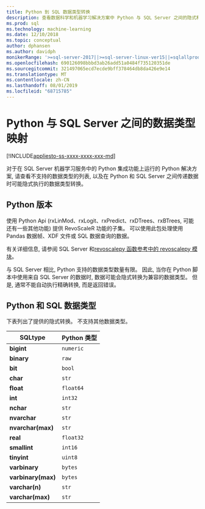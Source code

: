 ```yaml
---
title: Python 到 SQL 数据类型转换
description: 查看数据科学和机器学习解决方案中 Python 与 SQL Server 之间的隐式和显式数据类型转换。
ms.prod: sql
ms.technology: machine-learning
ms.date: 12/10/2018
ms.topic: conceptual
author: dphansen
ms.author: davidph
monikerRange: '>=sql-server-2017||>=sql-server-linux-ver15||=sqlallproducts-allversions'
ms.openlocfilehash: 690126098bbbd3ab26add51a0484f735120351de
ms.sourcegitcommit: 321497065ecd7ecde9bff378464db8da426e9e14
ms.translationtype: MT
ms.contentlocale: zh-CN
ms.lasthandoff: 08/01/2019
ms.locfileid: "68715785"
---
```

# <a name="data-type-mappings-between-python-and-sql-server"></a>Python 与 SQL Server 之间的数据类型映射
[!INCLUDE[appliesto-ss-xxxx-xxxx-xxx-md](../../includes/appliesto-ss-xxxx-xxxx-xxx-md.md)]

对于在 SQL Server 机器学习服务中的 Python 集成功能上运行的 Python 解决方案, 请查看不支持的数据类型的列表, 以及在 Python 和 SQL Server 之间传递数据时可能隐式执行的数据类型转换。

## <a name="python-version"></a>Python 版本

使用 Python Api (rxLinMod、rxLogit、rxPredict、rxDTrees、rxBTrees, 可能还有一些其他功能) 提供 RevoScaleR 功能的子集。 可以使用此包处理使用 Pandas 数据帧、XDF 文件或 SQL 数据查询的数据。

有关详细信息, 请参阅 SQL Server 和[revoscalepy 函数参考](https://docs.microsoft.com/r-server/python-reference/revoscalepy/revoscalepy-package)[中的 revoscalepy 模块](ref-py-revoscalepy.md)。

与 SQL Server 相比, Python 支持的数据类型数量有限。 因此, 当你在 Python 脚本中使用来自 SQL Server 的数据时, 数据可能会隐式转换为兼容的数据类型。 但是, 通常不能自动执行精确转换, 而是返回错误。

## <a name="python-and-sql-data-types"></a>Python 和 SQL 数据类型

下表列出了提供的隐式转换。 不支持其他数据类型。

|SQLtype|Python 类型|
|-------|-----------|
|**bigint**|`numeric`|
|**binary**|`raw`|
|**bit**|`bool`|
|**char**|`str`|
|**float**|`float64`|
|**int**|`int32`|
|**nchar**|`str`|
|**nvarchar**|`str`|
|**nvarchar(max)**|`str`|
|**real**|`float32`|
|**smallint**|`int16`|
|**tinyint**|`uint8`|
|**varbinary**|`bytes`|
|**varbinary(max)**|`bytes`|
|**varchar(n)**|`str`|
|**varchar(max)**|`str`|
